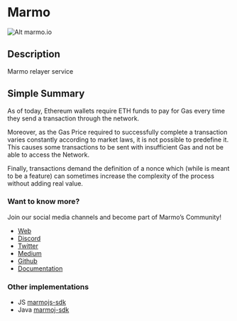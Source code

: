 # Marmo

![Alt marmo.io](https://marmo.io/assets/img/marmo-imago.svg)

## Description
Marmo relayer service

## Simple Summary
As of today, Ethereum wallets require ETH funds to pay for Gas every time they send a transaction through the network.

Moreover, as the Gas Price required to successfully complete a transaction varies constantly according to market laws, it is not possible to predefine it. This causes some transactions to be sent with insufficient Gas and not be able to access the Network.

Finally, transactions demand the definition of a nonce which (while is meant to be a feature) can sometimes increase the complexity of the process without adding real value.

### Want to know more?
Join our social media channels and become part of Marmo’s Community!

* [Web](https://www.marmo.io)
* [Discord](https://discordapp.com/invite/rB8PCP2)
* [Twitter](https://twitter.com/MarmoSDK)
* [Medium](https://medium.com/marmo-io)
* [Github](https://github.com/ripio)
* [Documentation](https://docs.marmo.io/docs/intro)

### Other implementations
 - JS [marmojs-sdk](https://github.com/ripio/marmojs-sdk)
 - Java [marmoj-sdk](https://github.com/ripio/marmoj-sdk)
